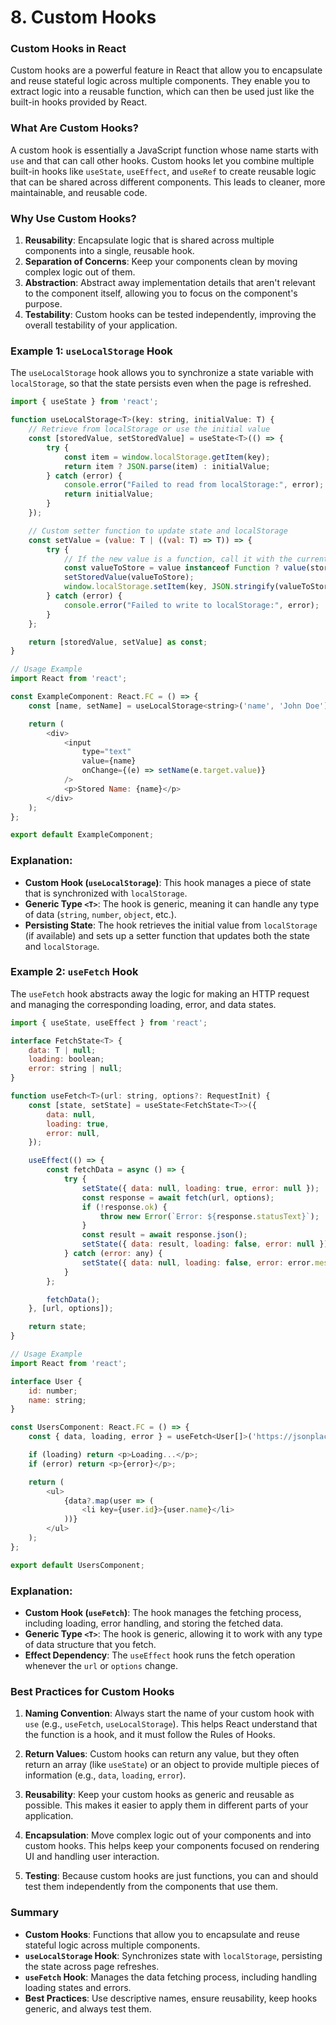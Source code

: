 # 8. Custom Hooks

### Custom Hooks in React

Custom hooks are a powerful feature in React that allow you to encapsulate and reuse stateful logic across multiple components. They enable you to extract logic into a reusable function, which can then be used just like the built-in hooks provided by React.

### What Are Custom Hooks?

A custom hook is essentially a JavaScript function whose name starts with `use` and that can call other hooks. Custom hooks let you combine multiple built-in hooks like `useState`, `useEffect`, and `useRef` to create reusable logic that can be shared across different components. This leads to cleaner, more maintainable, and reusable code.

### Why Use Custom Hooks?

1. **Reusability**: Encapsulate logic that is shared across multiple components into a single, reusable hook.
2. **Separation of Concerns**: Keep your components clean by moving complex logic out of them.
3. **Abstraction**: Abstract away implementation details that aren't relevant to the component itself, allowing you to focus on the component's purpose.
4. **Testability**: Custom hooks can be tested independently, improving the overall testability of your application.

### Example 1: `useLocalStorage` Hook

The `useLocalStorage` hook allows you to synchronize a state variable with `localStorage`, so that the state persists even when the page is refreshed.

```javascript
import { useState } from 'react';

function useLocalStorage<T>(key: string, initialValue: T) {
    // Retrieve from localStorage or use the initial value
    const [storedValue, setStoredValue] = useState<T>(() => {
        try {
            const item = window.localStorage.getItem(key);
            return item ? JSON.parse(item) : initialValue;
        } catch (error) {
            console.error("Failed to read from localStorage:", error);
            return initialValue;
        }
    });

    // Custom setter function to update state and localStorage
    const setValue = (value: T | ((val: T) => T)) => {
        try {
            // If the new value is a function, call it with the current state
            const valueToStore = value instanceof Function ? value(storedValue) : value;
            setStoredValue(valueToStore);
            window.localStorage.setItem(key, JSON.stringify(valueToStore));
        } catch (error) {
            console.error("Failed to write to localStorage:", error);
        }
    };

    return [storedValue, setValue] as const;
}

// Usage Example
import React from 'react';

const ExampleComponent: React.FC = () => {
    const [name, setName] = useLocalStorage<string>('name', 'John Doe');

    return (
        <div>
            <input
                type="text"
                value={name}
                onChange={(e) => setName(e.target.value)}
            />
            <p>Stored Name: {name}</p>
        </div>
    );
};

export default ExampleComponent;
```

### Explanation:
- **Custom Hook (`useLocalStorage`)**: This hook manages a piece of state that is synchronized with `localStorage`.
- **Generic Type `<T>`**: The hook is generic, meaning it can handle any type of data (`string`, `number`, `object`, etc.).
- **Persisting State**: The hook retrieves the initial value from `localStorage` (if available) and sets up a setter function that updates both the state and `localStorage`.

### Example 2: `useFetch` Hook

The `useFetch` hook abstracts away the logic for making an HTTP request and managing the corresponding loading, error, and data states.

```javascript
import { useState, useEffect } from 'react';

interface FetchState<T> {
    data: T | null;
    loading: boolean;
    error: string | null;
}

function useFetch<T>(url: string, options?: RequestInit) {
    const [state, setState] = useState<FetchState<T>>({
        data: null,
        loading: true,
        error: null,
    });

    useEffect(() => {
        const fetchData = async () => {
            try {
                setState({ data: null, loading: true, error: null });
                const response = await fetch(url, options);
                if (!response.ok) {
                    throw new Error(`Error: ${response.statusText}`);
                }
                const result = await response.json();
                setState({ data: result, loading: false, error: null });
            } catch (error: any) {
                setState({ data: null, loading: false, error: error.message });
            }
        };

        fetchData();
    }, [url, options]);

    return state;
}

// Usage Example
import React from 'react';

interface User {
    id: number;
    name: string;
}

const UsersComponent: React.FC = () => {
    const { data, loading, error } = useFetch<User[]>('https://jsonplaceholder.typicode.com/users');

    if (loading) return <p>Loading...</p>;
    if (error) return <p>{error}</p>;

    return (
        <ul>
            {data?.map(user => (
                <li key={user.id}>{user.name}</li>
            ))}
        </ul>
    );
};

export default UsersComponent;
```

### Explanation:
- **Custom Hook (`useFetch`)**: The hook manages the fetching process, including loading, error handling, and storing the fetched data.
- **Generic Type `<T>`**: The hook is generic, allowing it to work with any type of data structure that you fetch.
- **Effect Dependency**: The `useEffect` hook runs the fetch operation whenever the `url` or `options` change.

### Best Practices for Custom Hooks

1. **Naming Convention**: Always start the name of your custom hook with `use` (e.g., `useFetch`, `useLocalStorage`). This helps React understand that the function is a hook, and it must follow the Rules of Hooks.

2. **Return Values**: Custom hooks can return any value, but they often return an array (like `useState`) or an object to provide multiple pieces of information (e.g., `data`, `loading`, `error`).

3. **Reusability**: Keep your custom hooks as generic and reusable as possible. This makes it easier to apply them in different parts of your application.

4. **Encapsulation**: Move complex logic out of your components and into custom hooks. This helps keep your components focused on rendering UI and handling user interaction.

5. **Testing**: Because custom hooks are just functions, you can and should test them independently from the components that use them.

### Summary

- **Custom Hooks**: Functions that allow you to encapsulate and reuse stateful logic across multiple components.
- **`useLocalStorage` Hook**: Synchronizes state with `localStorage`, persisting the state across page refreshes.
- **`useFetch` Hook**: Manages the data fetching process, including handling loading states and errors.
- **Best Practices**: Use descriptive names, ensure reusability, keep hooks generic, and always test them.
